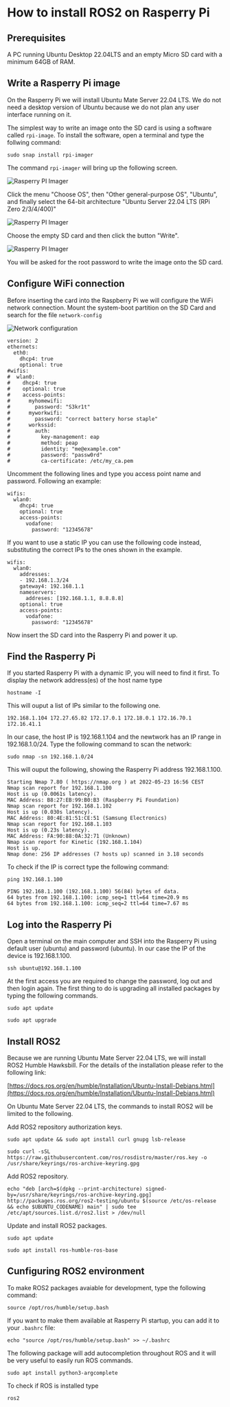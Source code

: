 # How to install ROS2 on Rasperry Pi

## Prerequisites

A PC running Ubuntu Desktop 22.04LTS and an empty Micro SD card with a minimum 64GB of RAM.

## Write a Rasperry Pi image

On the Rasperry Pi we will install Ubuntu Mate Server 22.04 LTS. We do not need a desktop version of Ubuntu because we do not plan any user interface running on it.

The simplest way to write an image onto the SD card is using a software called `rpi-image`. To install the software, open a terminal and type the follwing command:

`sudo snap install rpi-imager`

The command `rpi-imager` will bring up the following screen.

![Rasperry PI Imager](pictures/rpi-image-1.png)

Click the menu "Choose OS", then "Other general-purpose OS", "Ubuntu", and finally select the 64-bit architecture "Ubuntu Server 22.04 LTS (RPi Zero 2/3/4/400)"

![Rasperry PI Imager](pictures/rpi-image-2.png)

Choose the empty SD card and then click the button "Write".

![Rasperry PI Imager](pictures/rpi-image-3.png)

You will be asked for the root password to write the image onto the SD card.

## Configure WiFi connection

Before inserting the card into the Raspberry Pi we will configure the WiFi network connection. Mount the system-boot partition on the SD Card and search for the file `network-config`

![Network configuration](pictures/pi-network-config-1.png)

```
version: 2
ethernets:
  eth0:
    dhcp4: true
    optional: true
#wifis:
#  wlan0:
#    dhcp4: true
#    optional: true
#    access-points:
#      myhomewifi:
#        password: "S3kr1t"
#      myworkwifi:
#        password: "correct battery horse staple"
#      workssid:
#        auth:
#          key-management: eap
#          method: peap
#          identity: "me@example.com"
#          password: "passw0rd"
#          ca-certificate: /etc/my_ca.pem
```

Uncomment the following lines and type you access point name and password. Following an example:

```
wifis:
  wlan0:
    dhcp4: true
    optional: true
    access-points:
      vodafone:
        password: "12345678"
```

If you want to use a static IP you can use the following code instead, substituting the correct IPs to the ones shown in the example.

```
wifis:
  wlan0:
    addresses:
    - 192.168.1.3/24
    gateway4: 192.168.1.1
    nameservers:
      addreses: [192.168.1.1, 8.8.8.8]
    optional: true
    access-points:
      vodafone:
        password: "12345678"
```

Now insert the SD card into the Rasperry Pi and power it up.

## Find the Rasperry Pi

If you started Rasperry Pi with a dynamic IP, you will need to find it first. To display the network address(es) of the host name type

`hostname -I`

This will ouput a list of IPs similar to the following one.

```
192.168.1.104 172.27.65.82 172.17.0.1 172.18.0.1 172.16.70.1 172.16.41.1
```

In our case, the host IP is 192.168.1.104 and the newtwork has an IP range in 192.168.1.0/24. Type the following command to scan the network:

`sudo nmap -sn 192.168.1.0/24`

This will ouput the following, showing the Rasperry Pi address 192.168.1.100.

```
Starting Nmap 7.80 ( https://nmap.org ) at 2022-05-23 16:56 CEST
Nmap scan report for 192.168.1.100
Host is up (0.0061s latency).
MAC Address: B8:27:EB:99:B0:B3 (Raspberry Pi Foundation)
Nmap scan report for 192.168.1.102
Host is up (0.030s latency).
MAC Address: 80:4E:81:51:CE:51 (Samsung Electronics)
Nmap scan report for 192.168.1.103
Host is up (0.23s latency).
MAC Address: FA:90:88:0A:32:71 (Unknown)
Nmap scan report for Kinetic (192.168.1.104)
Host is up.
Nmap done: 256 IP addresses (7 hosts up) scanned in 3.18 seconds
```

To check if the IP is correct type the following command:

`ping 192.168.1.100`

```
PING 192.168.1.100 (192.168.1.100) 56(84) bytes of data.
64 bytes from 192.168.1.100: icmp_seq=1 ttl=64 time=20.9 ms
64 bytes from 192.168.1.100: icmp_seq=2 ttl=64 time=7.67 ms
```

## Log into the Rasperry Pi

Open a terminal on the main computer and SSH into the Rasperry Pi using default user (ubuntu) and password (ubuntu). In our case the IP of the device is 192.168.1.100.

`ssh ubuntu@192.168.1.100`

At the first access you are required to change the password, log out and then login again. The first thing to do is upgrading all installed packages by typing the following commands.

`sudo apt update`

`sudo apt upgrade`

## Install ROS2

Because we are running Ubuntu Mate Server 22.04 LTS, we will install ROS2 Humble Hawksbill. For the details of the installation please refer to the following link:

[https://docs.ros.org/en/humble/Installation/Ubuntu-Install-Debians.html](https://docs.ros.org/en/humble/Installation/Ubuntu-Install-Debians.html)

On Ubuntu Mate Server 22.04 LTS, the commands to install ROS2 will be limited to the following.

Add ROS2 repository authorization keys.

`sudo apt update && sudo apt install curl gnupg lsb-release`

`sudo curl -sSL https://raw.githubusercontent.com/ros/rosdistro/master/ros.key -o /usr/share/keyrings/ros-archive-keyring.gpg`

Add ROS2 repository.

`echo "deb [arch=$(dpkg --print-architecture) signed-by=/usr/share/keyrings/ros-archive-keyring.gpg] http://packages.ros.org/ros2-testing/ubuntu $(source /etc/os-release && echo $UBUNTU_CODENAME) main" | sudo tee /etc/apt/sources.list.d/ros2.list > /dev/null`

Update and install ROS2 packages.

`sudo apt update`

`sudo apt install ros-humble-ros-base`

## Cunfiguring ROS2 environment

To make ROS2 packages avaiable for development, type the following command:

`source /opt/ros/humble/setup.bash`

If you want to make them available at Rasperry Pi startup, you can add it to your `.bashrc` file:

`echo "source /opt/ros/humble/setup.bash" >> ~/.bashrc`

The following package will add autocompletion throughout ROS and it will be very useful to easily run ROS commands.

`sudo apt install python3-argcomplete`

To check if ROS is installed type

`ros2`
